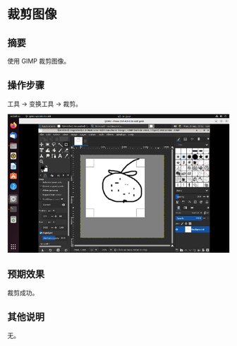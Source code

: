 # 裁剪图像

## 摘要

使用 GIMP 裁剪图像。

## 操作步骤

工具 → 变换工具 → 裁剪。

![裁剪图像](./img/裁剪图像.png)

## 预期效果

裁剪成功。

## 其他说明

无。

